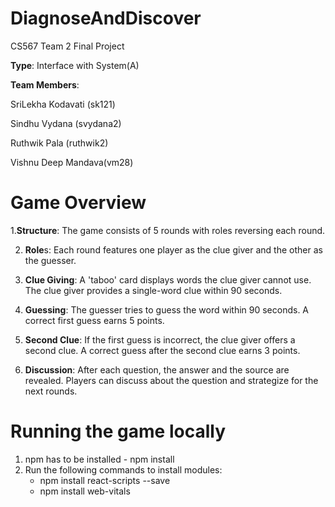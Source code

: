 # DiagnoseAndDiscover

CS567 Team 2 Final Project

**Type**: Interface with System(A)

**Team Members**: 

SriLekha Kodavati (sk121)

Sindhu Vydana (svydana2)

Ruthwik Pala (ruthwik2)

Vishnu Deep Mandava(vm28)

# Game Overview

1.**Structure**: The game consists of 5 rounds with roles reversing each round.

2. **Role**s: Each round features one player as the clue giver and the other as the guesser.

3. **Clue Giving**:
A 'taboo' card displays words the clue giver cannot use.
The clue giver provides a single-word clue within 90 seconds.

5. **Guessing**:
The guesser tries to guess the word within 90 seconds.
A correct first guess earns 5 points.

6. **Second Clue**:
If the first guess is incorrect, the clue giver offers a second clue.
A correct guess after the second clue earns 3 points.

7. **Discussion**:
After each question, the answer and the source are revealed.
Players can discuss about the question and strategize for the next rounds.


# Running the game locally

1) npm has to be installed - npm install
2) Run the following commands to install modules:
   - npm install react-scripts --save
   - npm install web-vitals
